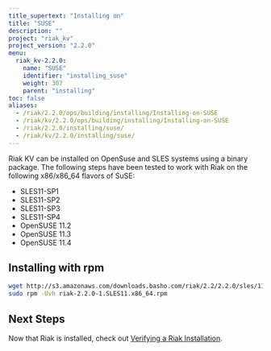```yaml
---
title_supertext: "Installing on"
title: "SUSE"
description: ""
project: "riak_kv"
project_version: "2.2.0"
menu:
  riak_kv-2.2.0:
    name: "SUSE"
    identifier: "installing_suse"
    weight: 307
    parent: "installing"
toc: false
aliases:
  - /riak/2.2.0/ops/building/installing/Installing-on-SUSE
  - /riak/kv/2.2.0/ops/building/installing/Installing-on-SUSE
  - /riak/2.2.0/installing/suse/
  - /riak/kv/2.2.0/installing/suse/
---
```


[install verify]: /riak/kv/2.2.0/setup/installing/verify

Riak KV can be installed on OpenSuse and SLES systems using a binary package. The following steps have been tested to work with Riak on
the following x86/x86_64 flavors of SuSE:

* SLES11-SP1
* SLES11-SP2
* SLES11-SP3
* SLES11-SP4
* OpenSUSE 11.2
* OpenSUSE 11.3
* OpenSUSE 11.4

## Installing with rpm

```bash
wget http://s3.amazonaws.com/downloads.basho.com/riak/2.2/2.2.0/sles/11/riak-2.2.0-1.SLES11.x86_64.rpm
sudo rpm -Uvh riak-2.2.0-1.SLES11.x86_64.rpm
```

## Next Steps

Now that Riak is installed, check out [Verifying a Riak Installation][install verify].
